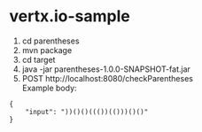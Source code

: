 # vertx.io-sample

1) cd parentheses
2) mvn package
3) cd target
4) java -jar parentheses-1.0.0-SNAPSHOT-fat.jar
5) POST http://localhost:8080/checkParentheses </br>
Example body: 
```
{
	"input": "))()()((())(()))()()"
}
```